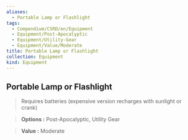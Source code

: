 ```yaml
---
aliases:
  - Portable Lamp or Flashlight
tags:
  - Compendium/CSRD/en/Equipment
  - Equipment/Post-Apocalyptic
  - Equipment/Utility-Gear
  - Equipment/Value/Moderate
title: Portable Lamp or Flashlight
collection: Equipment
kind: Equipment
---
```

## Portable Lamp or Flashlight    
    
>Requires batteries (expensive version recharges with sunlight or crank)    
> **Options :** Post-Apocalyptic, Utility Gear    
> **Value :** Moderate